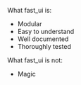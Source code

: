 <!-- TODO: Make root and package readmes -->

What fast_ui is:
- Modular
- Easy to understand
- Well documented
- Thoroughly tested

What fast_ui is not:
- Magic